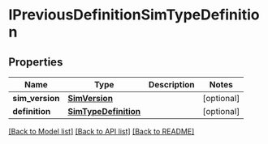 # IPreviousDefinitionSimTypeDefinition

## Properties
Name | Type | Description | Notes
------------ | ------------- | ------------- | -------------
**sim_version** | [**SimVersion**](SimVersion.md) |  | [optional] 
**definition** | [**SimTypeDefinition**](SimTypeDefinition.md) |  | [optional] 

[[Back to Model list]](../README.md#documentation-for-models) [[Back to API list]](../README.md#documentation-for-api-endpoints) [[Back to README]](../README.md)


